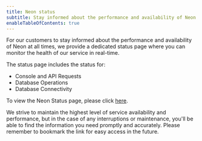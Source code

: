 ```yaml
---
title: Neon status
subtitle: Stay informed about the performance and availability of Neon
enableTableOfContents: true
---
```


For our customers to stay informed about the performance and availability of Neon at all times, we provide a dedicated status page where you can monitor the health of our service in real-time.

The status page includes the status for:

- Console and API Requests
- Database Operations
- Database Connectivity

To view the Neon Status page, please click [here](https://statuspage.incident.io/neondatabase).

We strive to maintain the highest level of service availability and performance, but in the case of any interruptions or maintenance, you'll be able to find the information you need promptly and accurately. Please remember to bookmark the link for easy access in the future.
